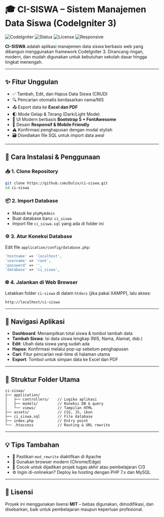 # 🎓 CI-SISWA – Sistem Manajemen Data Siswa (CodeIgniter 3)

![CodeIgniter](https://img.shields.io/badge/Framework-CodeIgniter%203-red?logo=codeigniter)
![Status](https://img.shields.io/badge/Status-Active-brightgreen)
![License](https://img.shields.io/badge/License-MIT-blue)
![Responsive](https://img.shields.io/badge/UI-Responsive-blueviolet)

**CI-SISWA** adalah aplikasi manajemen data siswa berbasis web yang dibangun menggunakan framework CodeIgniter 3. Dirancang ringan, modern, dan mudah digunakan untuk kebutuhan sekolah dasar hingga tingkat menengah.

---

## ✨ Fitur Unggulan

- ✅ Tambah, Edit, dan Hapus Data Siswa (CRUD)
- 🔍 Pencarian otomatis berdasarkan nama/NIS
- 📤 Export data ke **Excel dan PDF**
- 🌓 Mode Gelap & Terang (Dark/Light Mode)
- 🎨 UI Modern berbasis **Bootstrap 5 + FontAwesome**
- 📱 Desain **Responsif & Mobile Friendly**
- ⚠️ Konfirmasi penghapusan dengan modal stylish
- 🗃 Disediakan file SQL untuk import data awal

---

## 🚀 Cara Instalasi & Penggunaan

### 📥 1. Clone Repository
```bash
git clone https://github.com/Dulzx/ci-siswa.git
cd ci-siswa
```

### 📦 2. Import Database
- Masuk ke `phpMyAdmin`
- Buat database baru: `ci_siswa`
- Import file `ci_siswa.sql` yang ada di folder ini

### ⚙️ 3. Atur Koneksi Database
Edit file `application/config/database.php`:
```php
'hostname' => 'localhost',
'username' => 'root',
'password' => '',
'database' => 'ci_siswa',
```

### 🌐 4. Jalankan di Web Browser
Letakkan folder `ci-siswa` di dalam `htdocs` (jika pakai XAMPP), lalu akses:
```
http://localhost/ci-siswa
```

---

## 🧭 Navigasi Aplikasi

- **Dashboard**: Menampilkan total siswa & tombol tambah data
- **Tambah Siswa**: Isi data siswa lengkap (NIS, Nama, Alamat, dsb.)
- **Edit**: Ubah data siswa yang sudah ada
- **Hapus**: Konfirmasi melalui pop-up sebelum penghapusan
- **Cari**: Fitur pencarian real-time di halaman utama
- **Export**: Tombol untuk simpan data ke Excel dan PDF

---

## 📂 Struktur Folder Utama

```
ci-siswa/
├── application/
│   ├── controllers/    // Logika aplikasi
│   ├── models/         // Koneksi DB & query
│   └── views/          // Tampilan HTML
├── assets/             // CSS, JS, ikon
├── ci_siswa.sql        // File database
├── index.php           // Entry point
└── .htaccess           // Routing & URL rewrite
```

---

## 💡 Tips Tambahan

- 🔐 Pastikan `mod_rewrite` diaktifkan di Apache
- 🧪 Gunakan browser modern (Chrome/Edge)
- 🎯 Cocok untuk dijadikan projek tugas akhir atau pembelajaran CI3
- ⚙️ Ingin di-onlinekan? Deploy ke hosting dengan PHP 7.x dan MySQL

---

## 📄 Lisensi

Proyek ini menggunakan lisensi **MIT** – bebas digunakan, dimodifikasi, dan disebarkan, baik untuk pembelajaran maupun keperluan profesional.
